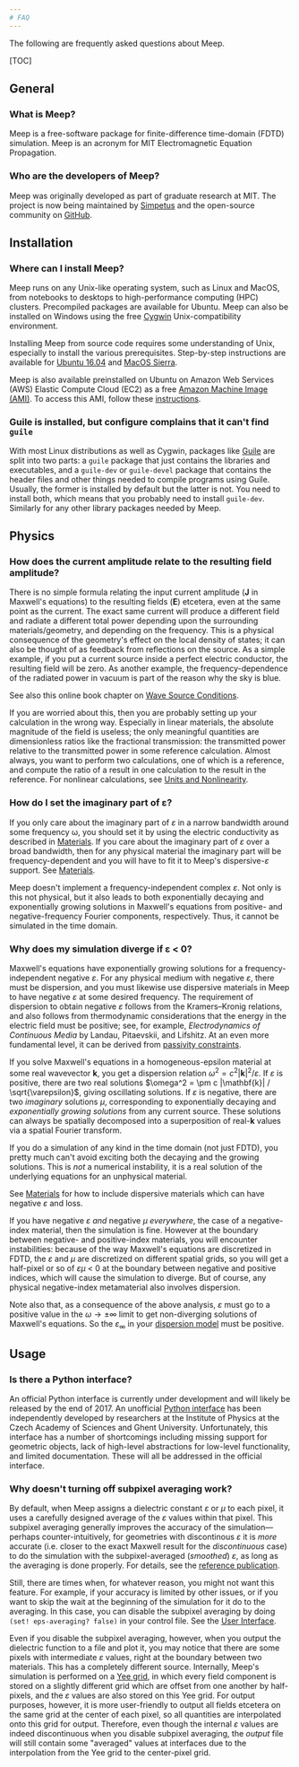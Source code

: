 ```yaml
---
# FAQ
---
```


The following are frequently asked questions about Meep.

[TOC]

General
-------

### What is Meep?

Meep is a free-software package for finite-difference time-domain (FDTD) simulation. Meep is an acronym for MIT Electromagnetic Equation Propagation.

### Who are the developers of Meep?

Meep was originally developed as part of graduate research at MIT. The project is now being maintained by [Simpetus](http://www.simpetus.com) and the open-source community on [GitHub](https://github.com/stevengj/meep).

Installation
------------

### Where can I install Meep?

Meep runs on any Unix-like operating system, such as Linux and MacOS, from notebooks to desktops to high-performance computing (HPC) clusters. Precompiled packages are available for Ubuntu. Meep can also be installed on Windows using the free [Cygwin](https://en.wikipedia.org/wiki/Cygwin) Unix-compatibility environment.

Installing Meep from source code requires some understanding of Unix, especially to install the various prerequisites. Step-by-step instructions are available for [Ubuntu 16.04](https://www.mail-archive.com/meep-discuss@ab-initio.mit.edu/msg05819.html) and [MacOS Sierra](https://www.mail-archive.com/meep-discuss@ab-initio.mit.edu/msg05811.html).

Meep is also available preinstalled on Ubuntu on Amazon Web Services (AWS) Elastic Compute Cloud (EC2) as a free [Amazon Machine Image (AMI)](https://aws.amazon.com/marketplace/pp/B01KHWH0AS). To access this AMI, follow these [instructions](http://www.simpetus.com/launchsims.html).

### Guile is installed, but configure complains that it can't find `guile`

With most Linux distributions as well as Cygwin, packages like [Guile](http://www.gnu.org/software/guile) are split into two parts: a `guile` package that just contains the libraries and executables, and a `guile-dev` or `guile-devel` package that contains the header files and other things needed to compile programs using Guile. Usually, the former is installed by default but the latter is not. You need to install both, which means that you probably need to install `guile-dev`. Similarly for any other library packages needed by Meep.

Physics
-------

### How does the current amplitude relate to the resulting field amplitude?

There is no simple formula relating the input current amplitude (**J** in Maxwell's equations) to the resulting fields (**E**) etcetera, even at the same point as the current. The exact same current will produce a different field and radiate a different total power depending upon the surrounding materials/geometry, and depending on the frequency. This is a physical consequence of the geometry's effect on the local density of states; it can also be thought of as feedback from reflections on the source. As a simple example, if you put a current source inside a perfect electric conductor, the resulting field will be zero. As another example, the frequency-dependence of the radiated power in vacuum is part of the reason why the sky is blue.

See also this online book chapter on [Wave Source Conditions](http://arxiv.org/abs/arXiv:1301.5366).

If you are worried about this, then you are probably setting up your calculation in the wrong way. Especially in linear materials, the absolute magnitude of the field is useless; the only meaningful quantities are dimensionless ratios like the fractional transmission: the transmitted power relative to the transmitted power in some reference calculation. Almost always, you want to perform two calculations, one of which is a reference, and compute the ratio of a result in one calculation to the result in the reference. For nonlinear calculations, see [Units and Nonlinearity](Units_and_Nonlinearity.md).

### How do I set the imaginary part of ε?

If you only care about the imaginary part of $\varepsilon$ in a narrow bandwidth around some frequency ω, you should set it by using the electric conductivity as described in [Materials](Materials/#conductivity-and-complex). If you care about the imaginary part of $\varepsilon$ over a broad bandwidth, then for any physical material the imaginary part will be frequency-dependent and you will have to fit it to Meep's dispersive-$\varepsilon$ support. See [Materials](Materials#material-dispersion).

Meep doesn't implement a frequency-independent complex $\varepsilon$. Not only is this not physical, but it also leads to both exponentially decaying and exponentially growing solutions in Maxwell's equations from positive- and negative-frequency Fourier components, respectively. Thus, it cannot be simulated in the time domain.

### Why does my simulation diverge if ε &lt; 0?

Maxwell's equations have exponentially growing solutions for a frequency-independent negative $\varepsilon$. For any physical medium with negative $\varepsilon$, there must be dispersion, and you must likewise use dispersive materials in Meep to have negative $\varepsilon$ at some desired frequency. The requirement of dispersion to obtain negative $\varepsilon$ follows from the Kramers–Kronig relations, and also follows from thermodynamic considerations that the energy in the electric field must be positive; see, for example, *Electrodynamics of Continuous Media* by Landau, Pitaevskii, and Lifshitz. At an even more fundamental level, it can be derived from [passivity constraints](http://arxiv.org/abs/arXiv:1405.0238).

If you solve Maxwell's equations in a homogeneous-epsilon material at some real wavevector **k**, you get a dispersion relation $\omega^2 = c^2 |\mathbf{k}|^2 / \varepsilon$. If $\varepsilon$ is positive, there are two real solutions $\omega^2 = \pm c |\mathbf{k}| / \sqrt{\varepsilon}$, giving oscillating solutions. If $\varepsilon$ is negative, there are two *imaginary* solutions $\mu$, corresponding to exponentially decaying and *exponentially growing solutions* from any current source. These solutions can always be spatially decomposed into a superposition of real-**k** values via a spatial Fourier transform.

If you do a simulation of any kind in the time domain (not just FDTD), you pretty much can't avoid exciting both the decaying and the growing solutions. This is *not* a numerical instability, it is a real solution of the underlying equations for an unphysical material.

See [Materials](Materials/#material-dispersion) for how to include dispersive materials which can have negative $\varepsilon$ and loss.

If you have negative $\varepsilon$ *and* negative $\mu$ *everywhere*, the case of a negative-index material, then the simulation is fine. However at the boundary between negative- and positive-index materials, you will encounter instabilities: because of the way Maxwell's equations are discretized in FDTD, the $\varepsilon$ and $\mu$ are discretized on different spatial grids, so you will get a half-pixel or so of $\varepsilon\mu$ &lt; 0 at the boundary between negative and positive indices, which will cause the simulation to diverge. But of course, any physical negative-index metamaterial also involves dispersion.

Note also that, as a consequence of the above analysis, $\varepsilon$ must go to a positive value in the $\omega\to\pm\infty$ limit to get non-diverging solutions of Maxwell's equations. So the $\varepsilon_\infty$ in your [dispersion model](Materials.md) must be positive.

Usage
-----

### Is there a Python interface?

An official Python interface is currently under development and will likely be released by the end of 2017. An unofficial [Python interface](https://github.com/FilipDominec/python-meep-utils) has been independently developed by researchers at the Institute of Physics at the Czech Academy of Sciences and Ghent University. Unfortunately, this interface has a number of shortcomings including missing support for geometric objects, lack of high-level abstractions for low-level functionality, and limited documentation. These will all be addressed in the official interface.

### Why doesn't turning off subpixel averaging work?

By default, when Meep assigns a dielectric constant $\varepsilon$ or $\mu$ to each pixel, it uses a carefully designed average of the $\varepsilon$ values within that pixel. This subpixel averaging generally improves the accuracy of the simulation—perhaps counter-intuitively, for geometries with discontinous $\varepsilon$ it is *more* accurate (i.e. closer to the exact Maxwell result for the *discontinuous* case) to do the simulation with the subpixel-averaged (*smoothed*) $\varepsilon$, as long as the averaging is done properly. For details, see the [reference publication](Acknowledgements/#referencing).

Still, there are times when, for whatever reason, you might not want this feature. For example, if your accuracy is limited by other issues, or if you want to skip the wait at the beginning of the simulation for it do to the averaging. In this case, you can disable the subpixel averaging by doing `(set! eps-averaging? false)` in your control file. See the [User Interface](Scheme_User_Interface.md).

Even if you disable the subpixel averaging, however, when you output the dielectric function to a file and plot it, you may notice that there are some pixels with intermediate $\varepsilon$ values, right at the boundary between two materials. This has a completely different source. Internally, Meep's simulation is performed on a [Yee grid](Yee_Lattice.md), in which every field component is stored on a slightly different grid which are offset from one another by half-pixels, and the $\varepsilon$ values are also stored on this Yee grid. For output purposes, however, it is more user-friendly to output all fields etcetera on the same grid at the center of each pixel, so all quantities are interpolated onto this grid for output. Therefore, even though the internal $\varepsilon$ values are indeed discontinuous when you disable subpixel averaging, the *output* file will still contain some "averaged" values at interfaces due to the interpolation from the Yee grid to the center-pixel grid.
